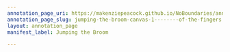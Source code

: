 ```yaml
---
annotation_page_uri: https://makenziepeacock.github.io/NoBoundaries/annotations/jumping-the-broom-canvas-1--------of-the-fingers.json
annotation_page_slug: jumping-the-broom-canvas-1--------of-the-fingers
layout: annotation_page
manifest_label: Jumping the Broom

---
```

